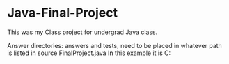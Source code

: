 # Java-Final-Project
This was my Class project for undergrad Java class.

Answer directories: answers and tests, need to be placed in whatever path is listed in source FinalProject.java 
In this example it is C:
